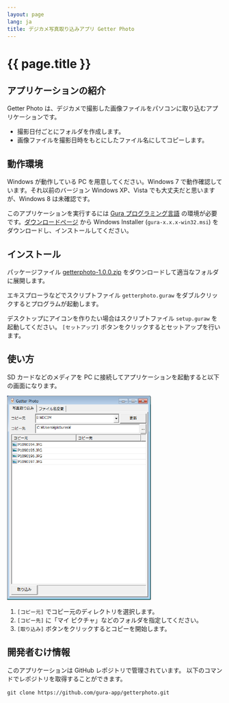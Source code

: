 ```yaml
---
layout: page
lang: ja
title: デジカメ写真取り込みアプリ Getter Photo
---
```


# {{ page.title }}

## アプリケーションの紹介

Getter Photo は、デジカメで撮影した画像ファイルをパソコンに取り込むアプリケーションです。

* 撮影日付ごとにフォルダを作成します。
* 画像ファイルを撮影日時をもとにしたファイル名にしてコピーします。


## 動作環境

Windows が動作している PC を用意してください。Windows 7 で動作確認しています。それ以前のバージョン Windows XP、Vista でも大丈夫だと思いますが、Windows 8 は未確認です。

このアプリケーションを実行するには [Gura プログラミング言語](http://www.gura-lang.org/)
の環境が必要です。[ダウンロードページ](http://www.gura-lang.org/Download.html) から
Windows Installer (`gura-x.x.x-win32.msi`) をダウンロードし、インストールしてください。


## インストール

パッケージファイル [getterphoto-1.0.0.zip](https://github.com/gura-app/getterphoto/releases/download/v1.0.0/getterphoto-1.0.0.zip)
をダウンロードして適当なフォルダに展開します。

エキスプローラなどでスクリプトファイル `getterphoto.guraw` をダブルクリックするとプログラムが起動します。

デスクトップにアイコンを作りたい場合はスクリプトファイル `setup.guraw` を起動してください。
`[セットアップ]` ボタンをクリックするとセットアップを行います。


## 使い方

SD カードなどのメディアを PC に接続してアプリケーションを起動すると以下の画面になります。

![main](images/main-shrink.png)

1. `[コピー元]` でコピー元のディレクトリを選択します。
2. `[コピー先]` に「マイ ピクチャ」などのフォルダを指定してください。
3. `[取り込み]` ボタンをクリックするとコピーを開始します。


## 開発者むけ情報

このアプリケーションは GitHub レポジトリで管理されています。
以下のコマンドでレポジトリを取得することができます。

    git clone https://github.com/gura-app/getterphoto.git
